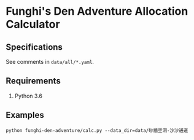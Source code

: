 # Funghi's Den Adventure Allocation Calculator

## Specifications

See comments in `data/all/*.yaml`.

## Requirements

1. Python 3.6

## Examples

```shell
python funghi-den-adventure/calc.py --data_dir=data/砂牆空洞-沙沙通道
```
